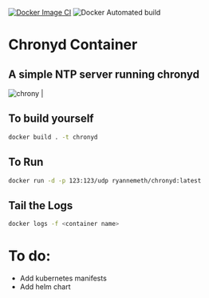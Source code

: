 [![Docker Image CI](https://github.com/rnemeth90/chronyd-container/actions/workflows/docker-image.yml/badge.svg)](https://github.com/rnemeth90/chronyd-container/actions/workflows/docker-image.yml)
![Docker Automated build](https://img.shields.io/docker/automated/ryannemeth/chronyd?style=plastic)
# Chronyd Container
## A simple NTP server running chronyd

![chrony](https://ostechnix.com/wp-content/uploads/2018/10/chrony-1.jpeg) |

## To build yourself
```sh
docker build . -t chronyd
```

## To Run

```sh
docker run -d -p 123:123/udp ryannemeth/chronyd:latest
```

## Tail the Logs
```sh
docker logs -f <container name>
```

# To do:
<ul>
  <li>Add kubernetes manifests</li>
  <li>Add helm chart</li>
</ul>
